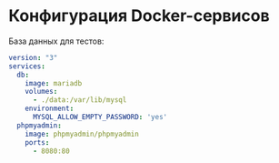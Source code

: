 # Конфигурация Docker-сервисов

База данных для тестов:
```yaml
version: "3"
services:
  db:
    image: mariadb
    volumes:
      - ./data:/var/lib/mysql
    environment:
      MYSQL_ALLOW_EMPTY_PASSWORD: 'yes'
  phpmyadmin:
    image: phpmyadmin/phpmyadmin
    ports:
      - 8080:80
```

